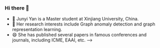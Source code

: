 ### Hi there 👋
- 🌱 Junyi Yan is a Master student at Xinjiang University, China.
- 👯 Her research interests include Graph anomaly detection and graph representation learning.
- 😄 She has published several papers in famous conferences and journals, including ICME, EAAI, etc.
-->
